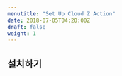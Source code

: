 ```yaml
---
menutitle: "Set Up Cloud Z Action"
date: 2018-07-05T04:20:00Z
draft: false
weight: 1
---
```


## 설치하기